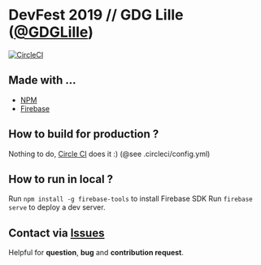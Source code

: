 # DevFest 2019 // GDG Lille ([@GDGLille](https://twitter.com/GDGLille)) 

[![CircleCI](https://circleci.com/gh/GDG-Lille/devfest-2019/tree/master.svg?style=svg)](https://circleci.com/gh/GDG-Lille/devfest-2019/tree/master)

## Made with ...
* [NPM](https://www.npmjs.com/) 
* [Firebase](https://firebase.google.com)

## How to build for production ?

Nothing to do, [Circle CI](https://circleci.com/gh/GDG-Lille) does it :) (@see .circleci/config.yml)

## How to run in local ?

Run `npm install -g firebase-tools` to install Firebase SDK
Run `firebase serve` to deploy a dev server.

## Contact via [Issues](https://github.com/GDG-Lille/devfest-2019/issues)
Helpful for **question**, **bug** and **contribution request**.
